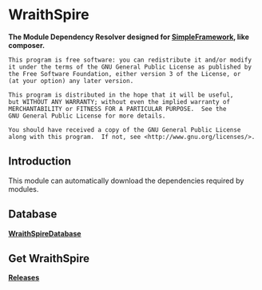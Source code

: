WraithSpire
===================

__The Module Dependency Resolver designed for [SimpleFramework](https://github.com/PeratX/SimpleFramework), like composer.__

	This program is free software: you can redistribute it and/or modify
	it under the terms of the GNU General Public License as published by
	the Free Software Foundation, either version 3 of the License, or
	(at your option) any later version.

	This program is distributed in the hope that it will be useful,
	but WITHOUT ANY WARRANTY; without even the implied warranty of
	MERCHANTABILITY or FITNESS FOR A PARTICULAR PURPOSE.  See the
	GNU General Public License for more details.

	You should have received a copy of the GNU General Public License
	along with this program.  If not, see <http://www.gnu.org/licenses/>.

Introduction
-------------
This module can automatically download the dependencies required by modules.

Database
-------------
__[WraithSpireDatabase](https://github.com/PeratX/WraithSpireDatabase)__

Get WraithSpire
-------------
__[Releases](https://github.com/PeratX/WraithSpire/releases)__